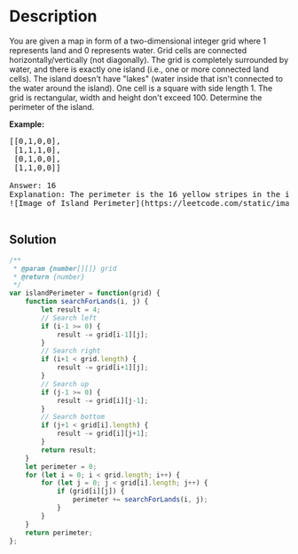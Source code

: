 # Description

You are given a map in form of a two-dimensional integer grid where 1 represents land and 0 represents water. Grid cells are connected horizontally/vertically (not diagonally). The grid is completely surrounded by water, and there is exactly one island (i.e., one or more connected land cells). The island doesn't have "lakes" (water inside that isn't connected to the water around the island). One cell is a square with side length 1. The grid is rectangular, width and height don't exceed 100. Determine the perimeter of the island.

**Example:**
<pre>[[0,1,0,0],
 [1,1,1,0],
 [0,1,0,0],
 [1,1,0,0]]<br>
Answer: 16
Explanation: The perimeter is the 16 yellow stripes in the image below:
![Image of Island Perimeter](https://leetcode.com/static/images/problemset/island.png)

</pre>

## Solution
```javascript
/**
 * @param {number[][]} grid
 * @return {number}
 */
var islandPerimeter = function(grid) {
    function searchForLands(i, j) {
        let result = 4;
        // Search left
        if (i-1 >= 0) {
            result -= grid[i-1][j];
        }
        // Search right
        if (i+1 < grid.length) {
            result -= grid[i+1][j];
        }
        // Search up
        if (j-1 >= 0) {
            result -= grid[i][j-1];
        }
        // Search bottom
        if (j+1 < grid[i].length) {
            result -= grid[i][j+1];
        }
        return result;
    }
    let perimeter = 0;
    for (let i = 0; i < grid.length; i++) {
        for (let j = 0; j < grid[i].length; j++) {
            if (grid[i][j]) {
                perimeter += searchForLands(i, j);
            }
        }
    }
    return perimeter;
};
```
